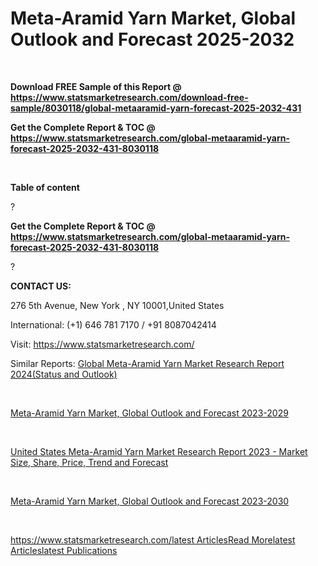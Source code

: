 <h1>Meta-Aramid Yarn Market, Global Outlook and Forecast 2025-2032</h1><br/><p><strong>Download FREE Sample of this Report @ <a href="https://www.statsmarketresearch.com/download-free-sample/8030118/global-metaaramid-yarn-forecast-2025-2032-431">https://www.statsmarketresearch.com/download-free-sample/8030118/global-metaaramid-yarn-forecast-2025-2032-431</a></strong></p>
 
 
 
 <div><b>Get the Complete Report & TOC @ <a href="https://www.statsmarketresearch.com/global-metaaramid-yarn-forecast-2025-2032-431-8030118">https://www.statsmarketresearch.com/global-metaaramid-yarn-forecast-2025-2032-431-8030118</a></b></div>
 
 
 
 <p><br />
 
 <b>Table of content</b></p>
 
 
 
 <p>? </p>
 
 
 
 <div><b>Get the Complete Report & TOC @ <a href="https://www.statsmarketresearch.com/global-metaaramid-yarn-forecast-2025-2032-431-8030118">https://www.statsmarketresearch.com/global-metaaramid-yarn-forecast-2025-2032-431-8030118</a></b></div>
 
 
 
 <p>? </p>
 
 
 
 <p><b>CONTACT US:</b><br />
 
 276 5th Avenue, New York , NY 10001,United States<br />
 
 International: (+1) 646 781 7170 / +91 8087042414<br />
 
 Visit: <a href="https://www.statsmarketresearch.com/">https://www.statsmarketresearch.com/</a><br />
 
 Similar Reports: <a href="https://www.statsmarketresearch.com/global-metaaramid-yarn-forecast-2025-2032-431-8030118">Global Meta-Aramid Yarn Market Research Report 2024(Status and Outlook)</a><br />
 
 <br />
 
 <a href="https://www.statsmarketresearch.com/global-metaaramid-yarn-forecast-2025-2032-431-8030118">Meta-Aramid Yarn Market, Global Outlook and Forecast 2023-2029</a><br />
 
 <br />
 
 <a href="https://www.statsmarketresearch.com/global-metaaramid-yarn-forecast-2025-2032-431-8030118">United States Meta-Aramid Yarn Market Research Report 2023 - Market Size, Share, Price, Trend and Forecast</a><br />
 
 <br />
 
 <a href="https://www.statsmarketresearch.com/global-metaaramid-yarn-forecast-2025-2032-431-8030118">Meta-Aramid Yarn Market, Global Outlook and Forecast 2023-2030</a><br />
 
 <br />
 
 <a href="https://gyeongbokgung.com">https://www.statsmarketresearch.com/</a><a href="https://hallyeomaritime.com">latest Articles</a><a href="https://jingwansa.com">Read More</a><a href="https://nguoiviet.jp/">latest Articles</a><a href="https://www.intelmarketresearch.com/">latest Publications</a></p>